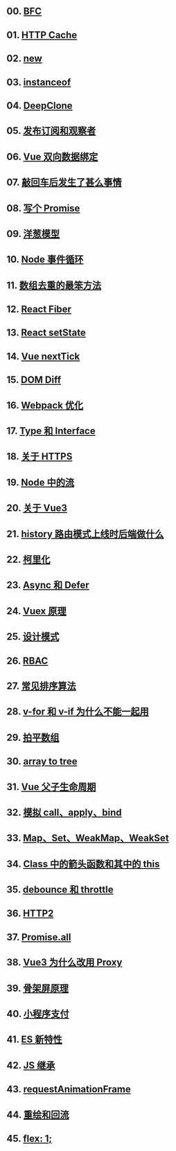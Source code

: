 ## 00. [BFC](./resource/00/README.md)

## 01. [HTTP Cache](./resource/01/README.md)

## 02. [new](./resource/02/README.md)

## 03. [instanceof](./resource/03/README.md)

## 04. [DeepClone](./resource/04/README.md)

## 05. [发布订阅和观察者](./resource/05/README.md)

## 06. [Vue 双向数据绑定](./resource/06/README.md)

## 07. [敲回车后发生了甚么事情](./resource/07/README.md)

## 08. [写个 Promise](./resource/08/README.md)

## 09. [洋葱模型](./resource/09/README.md)

## 10. [Node 事件循环](./resource/10/README.md)

## 11. [数组去重的最笨方法](./resource/11/README.md)

## 12. [React Fiber](./resource/12/README.md)

## 13. [React setState](./resource/13/README.md)

## 14. [Vue nextTick](./resource/14/README.md)

## 15. [DOM Diff](./resource/15/README.md)

## 16. [Webpack 优化](./resource/16/README.md)

## 17. [Type 和 Interface](./resource/17/README.md)

## 18. [关于 HTTPS](./resource/18/README.md)

## 19. [Node 中的流](./resource/19/README.md)

## 20. [关于 Vue3](./resource/20/README.md)

## 21. [history 路由模式上线时后端做什么](./resource/21/README.md)

## 22. [柯里化](./resource/22/README.md)

## 23. [Async 和 Defer](./resource/23/README.md)

## 24. [Vuex 原理](./resource/24/README.md)

## 25. [设计模式](./resource/25/README.md)

## 26. [RBAC](./resource/26/README.md)

## 27. [常见排序算法](./resource/27/README.md)

## 28. [v-for 和 v-if 为什么不能一起用](./resource/28/README.md)

## 29. [拍平数组](./resource/29/README.md)

## 30. [array to tree](./resource/30/README.md)

## 31. [Vue 父子生命周期](./resource/31/README.md)

## 32. [模拟 call、apply、bind](./resource/32/README.md)

## 33. [Map、Set、WeakMap、WeakSet](./resource/33/README.md)

## 34. [Class 中的箭头函数和其中的 this](./resource/34/README.md)

## 35. [debounce 和 throttle](./resource/35/README.md)

## 36. [HTTP2](./resource/36/README.md)

## 37. [Promise.all](./resource/37/README.md)

## 38. [Vue3 为什么改用 Proxy](./resource/38/README.md)

## 39. [骨架屏原理](./resource/39/README.md)

## 40. [小程序支付](./resource/40/README.md)

## 41. [ES 新特性](./resource/41/README.md)

## 42. [JS 继承](./resource/42/README.md)

## 43. [requestAnimationFrame](./resource/43/README.md)

## 44. [重绘和回流](./resource/44/README.md)

## 45. [flex: 1;](./resource/45/README.md)

